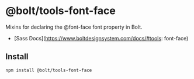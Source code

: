 # @bolt/tools-font-face
Mixins for declaring the @font-face font property in Bolt.

- [Sass Docs](https://www.boltdesignsystem.com/docs/#tools: font-face)

## Install
```bash
npm install @bolt/tools-font-face
```

